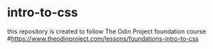 # intro-to-css
this repository is created to follow The Odin Project foundation course 
#https://www.theodinproject.com/lessons/foundations-intro-to-css
